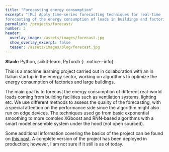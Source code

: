 ```yaml
---
title: "Forecasting energy consumption"
excerpt: "[ML] Apply time-series forecasting techniques for real-time
forecasting of the energy consumption of loads in buildings and factories."
permalink: /projects/forecast/
number: 3
header:
  overlay_image: /assets/images/forecast.jpg
  show_overlay_excerpt: false
  teaser: /assets/images/blog/forecast.jpg
---
```


**Stack:** Python, scikit-learn, PyTorch
{: .notice--info}

This is a machine learning project carried out in collaboration with an in Italian startup in the energy sector, 
working on algorithms to optimize the energy consumption of factories and large buildings.

The main goal is to forecast the energy consumption of different real-world loads coming from building facilities 
such as ventilation systems, lighting etc. We use different methods to assess the quality of the forecasting, with 
a special attention on the performance side since the algorithm might also run on edge devices. The techniques used 
go from basic exponential smoothing to more comolex XGboost and RNN-based algorithms with a smart model ensemble 
system under the hood (not open sourced). 

Some additional information covering the basics of the project 
can be found on [this post](https://medium.com/towards-data-science/ml-time-series-forecasting-the-right-way-cbf3678845ff). 
A complete version of the project has been 
deployed in production; however, I am not sure if it still is as of today.